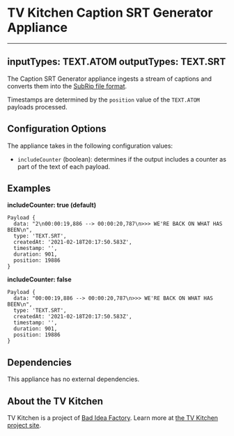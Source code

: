 # TV Kitchen Caption SRT Generator Appliance

---
inputTypes: TEXT.ATOM
outputTypes: TEXT.SRT
---

The Caption SRT Generator appliance ingests a stream of captions and converts them into the [SubRip file format](https://en.wikipedia.org/wiki/SubRip).

Timestamps are determined by the `position` value of the `TEXT.ATOM` payloads processed.

## Configuration Options
The appliance takes in the following configuration values:

* `includeCounter` (boolean): determines if the output includes a counter as part of the text of each payload.

## Examples

**includeCounter: true (default)**
```
Payload {
  data: "2\n00:00:19,886 --> 00:00:20,787\n>>> WE'RE BACK ON WHAT HAS BEEN\n",
  type: 'TEXT.SRT',
  createdAt: '2021-02-18T20:17:50.583Z',
  timestamp: '',
  duration: 901,
  position: 19886
}
```

**includeCounter: false**
```
Payload {
  data: "00:00:19,886 --> 00:00:20,787\n>>> WE'RE BACK ON WHAT HAS BEEN\n",
  type: 'TEXT.SRT',
  createdAt: '2021-02-18T20:17:50.583Z',
  timestamp: '',
  duration: 901,
  position: 19886
}
```

## Dependencies
This appliance has no external dependencies.

## About the TV Kitchen
TV Kitchen is a project of [Bad Idea Factory](https://biffud.com).  Learn more at [the TV Kitchen project site](https://tv.kitchen).

